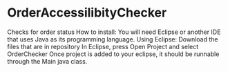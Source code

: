 # OrderAccessilibityChecker
Checks for order status
How to install:
You will need Eclipse or another IDE that uses Java as its programming language.
Using Eclipse:
Download the files that are in repository
In Eclipse, press Open Project and select OrderChecker
Once project is added to your eclipse, it should be runnable through the Main java class.
